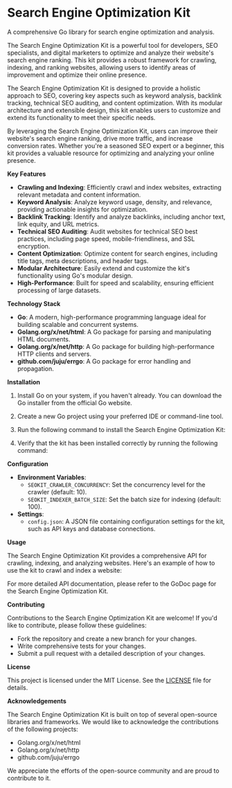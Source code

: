 **Search Engine Optimization Kit**
===============================

A comprehensive Go library for search engine optimization and analysis.

The Search Engine Optimization Kit is a powerful tool for developers, SEO specialists, and digital marketers to optimize and analyze their website's search engine ranking. This kit provides a robust framework for crawling, indexing, and ranking websites, allowing users to identify areas of improvement and optimize their online presence.

The Search Engine Optimization Kit is designed to provide a holistic approach to SEO, covering key aspects such as keyword analysis, backlink tracking, technical SEO auditing, and content optimization. With its modular architecture and extensible design, this kit enables users to customize and extend its functionality to meet their specific needs.

By leveraging the Search Engine Optimization Kit, users can improve their website's search engine ranking, drive more traffic, and increase conversion rates. Whether you're a seasoned SEO expert or a beginner, this kit provides a valuable resource for optimizing and analyzing your online presence.

**Key Features**

* **Crawling and Indexing**: Efficiently crawl and index websites, extracting relevant metadata and content information.
* **Keyword Analysis**: Analyze keyword usage, density, and relevance, providing actionable insights for optimization.
* **Backlink Tracking**: Identify and analyze backlinks, including anchor text, link equity, and URL metrics.
* **Technical SEO Auditing**: Audit websites for technical SEO best practices, including page speed, mobile-friendliness, and SSL encryption.
* **Content Optimization**: Optimize content for search engines, including title tags, meta descriptions, and header tags.
* **Modular Architecture**: Easily extend and customize the kit's functionality using Go's modular design.
* **High-Performance**: Built for speed and scalability, ensuring efficient processing of large datasets.

**Technology Stack**

* **Go**: A modern, high-performance programming language ideal for building scalable and concurrent systems.
* **Golang.org/x/net/html**: A Go package for parsing and manipulating HTML documents.
* **Golang.org/x/net/http**: A Go package for building high-performance HTTP clients and servers.
* **github.com/juju/errgo**: A Go package for error handling and propagation.

**Installation**

1. Install Go on your system, if you haven't already. You can download the Go installer from the official Go website.
2. Create a new Go project using your preferred IDE or command-line tool.
3. Run the following command to install the Search Engine Optimization Kit:

4. Verify that the kit has been installed correctly by running the following command:


**Configuration**

* **Environment Variables**:
	+ `SEOKIT_CRAWLER_CONCURRENCY`: Set the concurrency level for the crawler (default: 10).
	+ `SEOKIT_INDEXER_BATCH_SIZE`: Set the batch size for indexing (default: 100).
* **Settings**:
	+ `config.json`: A JSON file containing configuration settings for the kit, such as API keys and database connections.

**Usage**

The Search Engine Optimization Kit provides a comprehensive API for crawling, indexing, and analyzing websites. Here's an example of how to use the kit to crawl and index a website:

For more detailed API documentation, please refer to the GoDoc page for the Search Engine Optimization Kit.

**Contributing**

Contributions to the Search Engine Optimization Kit are welcome! If you'd like to contribute, please follow these guidelines:

* Fork the repository and create a new branch for your changes.
* Write comprehensive tests for your changes.
* Submit a pull request with a detailed description of your changes.

**License**

This project is licensed under the MIT License. See the [LICENSE](https://github.com/ewhu/SearchengineoptimizationKit/blob/main/LICENSE) file for details.

**Acknowledgements**

The Search Engine Optimization Kit is built on top of several open-source libraries and frameworks. We would like to acknowledge the contributions of the following projects:

* Golang.org/x/net/html
* Golang.org/x/net/http
* github.com/juju/errgo

We appreciate the efforts of the open-source community and are proud to contribute to it.